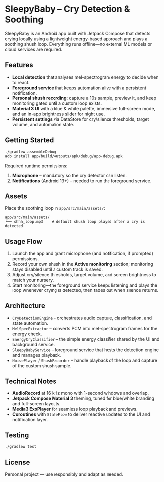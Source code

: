# SleepyBaby – Cry Detection & Soothing

SleepyBaby is an Android app built with Jetpack Compose that detects crying locally using a lightweight energy-based approach and plays a soothing shush loop. Everything runs offline—no external ML models or cloud services are required.

## Features

- **Local detection** that analyses mel-spectrogram energy to decide when to react.
- **Foreground service** that keeps automation alive with a persistent notification.
- **Personal shush recording**: capture a 10s sample, preview it, and keep monitoring gated until a custom loop exists.
- **Material 3 UI** with a blue & white palette, immersive full-screen mode, and an in-app brightness slider for night use.
- **Persistent settings** via DataStore for cry/silence thresholds, target volume, and automation state.

## Getting Started

```bash
./gradlew assembleDebug
adb install app/build/outputs/apk/debug/app-debug.apk
```

Required runtime permissions:
1. **Microphone** – mandatory so the cry detector can listen.
2. **Notifications** (Android 13+) – needed to run the foreground service.

## Assets

Place the soothing loop in `app/src/main/assets/`:
```
app/src/main/assets/
└── shhh_loop.mp3    # default shush loop played after a cry is detected
```

## Usage Flow

1. Launch the app and grant microphone (and notification, if prompted) permissions.
2. Record your own shush in the **Active monitoring** section; monitoring stays disabled until a custom track is saved.
3. Adjust cry/silence thresholds, target volume, and screen brightness to match your nursery.
4. Start monitoring—the foreground service keeps listening and plays the loop whenever crying is detected, then fades out when silence returns.

## Architecture

- `CryDetectionEngine` – orchestrates audio capture, classification, and state automation.
- `MelSpecExtractor` – converts PCM into mel-spectrogram frames for the energy check.
- `EnergyCryClassifier` – the simple energy classifier shared by the UI and background service.
- `SleepyBabyService` – foreground service that hosts the detection engine and manages playback.
- `NoisePlayer` / `ShushRecorder` – handle playback of the loop and capture of the custom shush sample.

## Technical Notes

- **AudioRecord** at 16 kHz mono with 1-second windows and overlap.
- **Jetpack Compose Material 3** theming, tuned for blue/white branding and full-screen layouts.
- **Media3 ExoPlayer** for seamless loop playback and previews.
- **Coroutines** with `StateFlow` to deliver reactive updates to the UI and notification layer.

## Testing

```bash
./gradlew test
```

## License

Personal project — use responsibly and adapt as needed.

